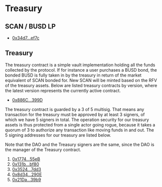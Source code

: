 # Treasury

## SCAN / BUSD LP

- [0x34d7...ef7c](https://bscscan.com/address/0x34d7d7Aaf50AD4944B70B320aCB24C95fa2def7c)

## Treasury

The treasury contract is a simple vault implementation holding all the funds
collected by the protocol. If for instance a user purchases a BUSD bond, the
bonded BUSD is fully taken in by the treasury in return of the market equivalent
of SCAN bonded for. New SCAN will be minted based on the RFV of the treasury
assets. Below are listed treasury contracts by version, where the latest version
represents the currently active contract.

- [0x886C...399D](https://bscscan.com/address/0x886CE997aa9ee4F8c2282E182aB72A705762399D)

The treasury contract is guarded by a 3 of 5 multisig. That means any
transaction for the treasury must be approved by at least 3 signers, of which we
have 5 signers in total. The operation security for our treasury assets is thus
protected from a single actor going rogue, because it takes a quorum of 3 to
authorize any transaction like moving funds in and out. The 5 signing addresses
for our treasury are listed below.

Note that the DAO and the Treasury signers are the same, since the DAO is the
manager of the Treasury contract.

1. [0x1774...55eB](https://bscscan.com/address/0x1774B6106d7E969d467396a5e90089FeaD6E55eB)
2. [0x131b...bf80](https://bscscan.com/address/0x131bd1A2827ccEb2945B2e3B91Ee1Bf736cCbf80)
3. [0x3524...7dd3](https://bscscan.com/address/0x3524c03D39A13D51485419A17586286A6b617dd3)
4. [0x8d34...290E](https://bscscan.com/address/0x8d34EA6fb1Ed6B60F94ac6CD01dD1181ef12290E)
5. [0x21Da...39b9](https://bscscan.com/address/0x21Daa251F1eE3ebEB3F2C25BC262de56C9A639b9)
